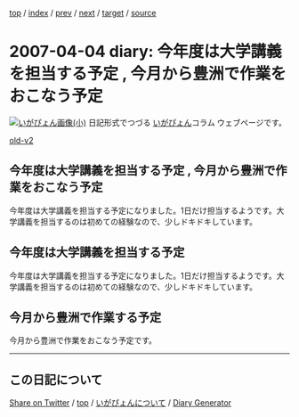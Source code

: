 [top](https://igapyon.github.io/diary/) 
 / [index](https://igapyon.github.io/diary/2007/index.html) 
 / [prev](https://igapyon.github.io/diary/2007/ig070403.html) 
 / [next](https://igapyon.github.io/diary/2007/ig070405.html) 
 / [target](https://igapyon.github.io/diary/2007/ig070404.html) 
 / [source](https://github.com/igapyon/diary/blob/gh-pages/2007/ig070404.html.src.md) 

2007-04-04 diary: 今年度は大学講義を担当する予定 , 今月から豊洲で作業をおこなう予定
=====================================================================================================
[![いがぴょん画像(小)](https://igapyon.github.io/diary/images/iga200306s.jpg "いがぴょん")](https://igapyon.github.io/diary/memo/memoigapyon.html) 日記形式でつづる [いがぴょん](https://igapyon.github.io/diary/memo/memoigapyon.html)コラム ウェブページです。

[old-v2](ig070404-orig.html)

## 今年度は大学講義を担当する予定 , 今月から豊洲で作業をおこなう予定

今年度は大学講義を担当する予定になりました。1日だけ担当するようです。大学講義を担当するのは初めての経験なので、少しドキドキしています。


## 今年度は大学講義を担当する予定

今年度は大学講義を担当する予定になりました。1日だけ担当するようです。大学講義を担当するのは初めての経験なので、少しドキドキしています。

## 今月から豊洲で作業する予定

今月から豊洲で作業をおこなう予定です。

----------------------------------------------------------------------------------------------------

## この日記について

[Share on Twitter](https://twitter.com/intent/tweet?hashtags=igapyon%2Cdiary%2C%E3%81%84%E3%81%8C%E3%81%B4%E3%82%87%E3%82%93&text=%E4%BB%8A%E5%B9%B4%E5%BA%A6%E3%81%AF%E5%A4%A7%E5%AD%A6%E8%AC%9B%E7%BE%A9%E3%82%92%E6%8B%85%E5%BD%93%E3%81%99%E3%82%8B%E4%BA%88%E5%AE%9A+%2C+%E4%BB%8A%E6%9C%88%E3%81%8B%E3%82%89%E8%B1%8A%E6%B4%B2%E3%81%A7%E4%BD%9C%E6%A5%AD%E3%82%92%E3%81%8A%E3%81%93%E3%81%AA%E3%81%86%E4%BA%88%E5%AE%9A&url=https%3A%2F%2Figapyon.github.io%2Fdiary%2F2007%2Fig070404.html) / [top](../index.html) / [いがぴょんについて](https://igapyon.github.io/diary/memo/memoigapyon.html) / [Diary Generator](https://github.com/igapyon/igapyonv3)
